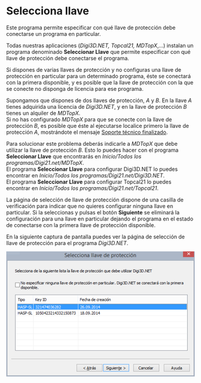 # Selecciona llave

Este programa permite especificar con qué llave de protección debe conectarse un programa en particular.

Todas nuestras aplicaciones \(_Digi3D.NET, Topcal21, MDTopX_,...\) instalan un programa denominado **Seleccionar Llave** que permite especificar con qué llave de protección debe conectarse el programa.

Si dispones de varias llaves de protección y no configuras una llave de protección en particular para un determinado programa, éste se conectará con la primera disponible, y es posible que la llave de protección con la que se conecte no disponga de licencia para ese programa.

Supongamos que dispones de dos llaves de protección, _A_ y _B_. En la llave _A_ tienes adquirida una licencia de _Digi3D.NET_, y en la llave de protección _B_ tienes un alquiler de _MDTopX_.  
Si no has configurado _MDTopX_ para que se conecte con la llave de protección _B_, es posible que éste al ejecutarse localice primero la llave de protección _A_, mostrándote el mensaje [Soporte técnico finalizado](../solucion-de-problemas/soporte-tecnico-finalizado.md).

Para solucionar este problema deberás indicarle a _MDTopX_ que debe utilizar la llave de protección _B_. Esto lo puedes hacer con el programa **Seleccionar Llave** que encontrarás en _Inicio/Todos los programas/Digi21.net/MDTopX_.  
El programa **Seleccionar Llave** para configurar Digi3D.NET lo puedes encontrar en _Inicio/Todos los programas/Digi21.net/Digi3D.NET_.  
El programa **Seleccionar Llave** para configurar Topcal21 lo puedes encontrar en _Inicio/Todos los programas/Digi21.net/Topcal21_.

La página de selección de llave de protección dispone de una casilla de verificación para indicar que no quieres configurar ninguna llave en particular. Si la seleccionas y pulsas el botón **Siguiente** se eliminará la configuración para una llave en particular dejando el programa en el estado de conectarse con la primera llave de protección disponible.

En la siguiente captura de pantalla puedes ver la página de selección de llave de protección para el programa _Digi3D.NET_.

![Captura del programa Selecciona llave de protecci&#xF3;n](../../.gitbook/assets/selecciona-llave.png)

